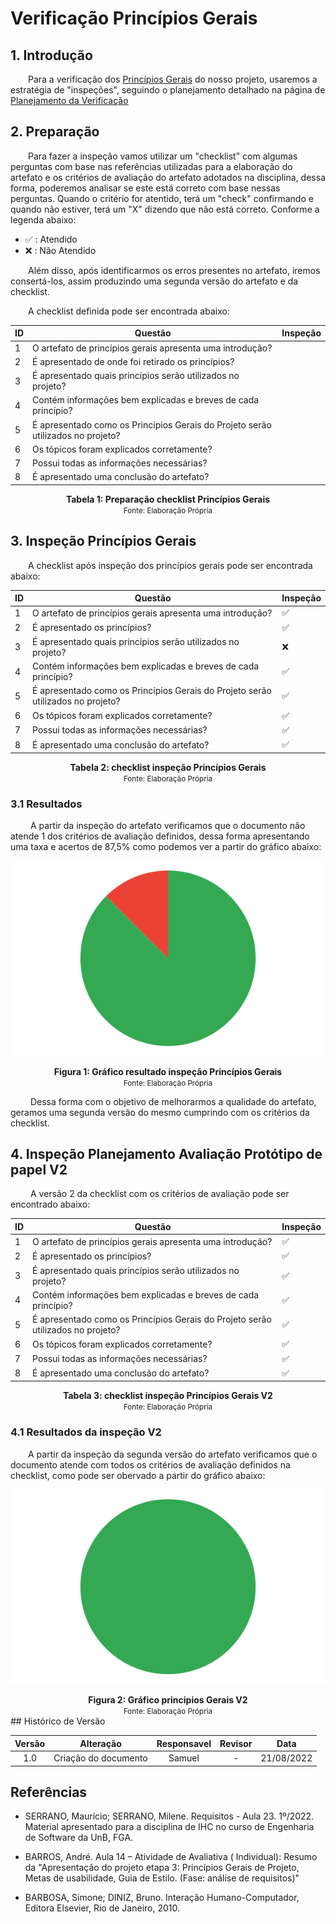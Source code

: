 # Verificação Princípios Gerais

## 1. Introdução

&emsp;&emsp;Para a verificação dos [Princípios Gerais](../analiseRequisitos/principiosGerais.md) do nosso projeto, usaremos a estratégia de "inspeções", seguindo o planejamento detalhado na página de [Planejamento da Verificação](../verificacao/planejamento.md)

## 2. Preparação

&emsp;&emsp;Para fazer a inspeção vamos utilizar um "checklist" com algumas perguntas com base nas referências utilizadas para a elaboração do artefato e os critérios de avaliação do artefato adotados na disciplina, dessa forma, poderemos analisar se este está correto com base nessas perguntas. Quando o critério for atentido, terá um "check" confirmando e quando não estiver, terá um "X" dizendo que não está correto. Conforme a legenda abaixo:

- ✅ : Atendido
- ❌ : Não Atendido

&emsp;&emsp;Além disso, após identificarmos os erros presentes no artefato, iremos consertá-los, assim produzindo uma segunda versão do artefato e da checklist.

&emsp;&emsp;A checklist definida pode ser encontrada abaixo:

<center>

|ID|Questão| Inspeção |
|-----------|-------------|-------------|
| 1 | O artefato de princípios gerais apresenta uma introdução? | |
| 2 | É apresentado de onde foi retirado os princípios? ||
| 3 | É apresentado quais princípios serão utilizados no projeto? ||
| 4 | Contém informações bem explicadas e breves de cada princípio? ||
| 5 |  É apresentado como os Princípios Gerais do Projeto serão utilizados no projeto?||
| 6 | Os tópicos foram explicados corretamente? ||
| 7 | Possui todas as informações necessárias? ||
| 8 | É apresentado uma conclusão do artefato? ||


</center>

<figcaption align='center'>
    <b>Tabela 1: Preparação checklist Princípios Gerais </b>
    <br><small> Fonte: Elaboração Própria </small>
</figcaption>


## 3. Inspeção Princípios Gerais
&emsp;&emsp;A checklist após inspeção dos princípios gerais pode ser encontrada abaixo:

<center>

|ID|Questão| Inspeção |
|-----------|-------------|-------------|
| 1 | O artefato de princípios gerais apresenta uma introdução? |✅ |
| 2 | É apresentado os princípios? |✅|
| 3 | É apresentado quais princípios serão utilizados no projeto? |❌|
| 4 | Contém informações bem explicadas e breves de cada princípio? |✅|
| 5 |  É apresentado como os Princípios Gerais do Projeto serão utilizados no projeto?|✅|
| 6 | Os tópicos foram explicados corretamente? |✅|
| 7 | Possui todas as informações necessárias? |✅|
| 8 | É apresentado uma conclusão do artefato? |✅|



</center>

<figcaption align='center'>
    <b>Tabela 2: checklist inspeção Princípios Gerais </b>
    <br><small> Fonte: Elaboração Própria</small>
</figcaption>

### 3.1 Resultados
&emsp;&emsp; A partir da inspeção do artefato verificamos que o documento não atende 1 dos critérios de avaliação definidos, dessa forma apresentando uma taxa e acertos de 87,5% como podemos ver a partir do gráfico abaixo:

<center>

![Grafico](../assets/graficosVericicacao/../../../site/assets/graficosVerificacao/principios.png)

</center>

<figcaption align='center'>
    <b>Figura 1: Gráfico resultado inspeção Princípios Gerais </b>
    <br><small> Fonte: Elaboração Própria </small>
</figcaption>

&emsp;&emsp; Dessa forma com o objetivo de melhorarmos a qualidade do artefato, geramos uma segunda versão do mesmo cumprindo com os critérios da checklist.

## 4. Inspeção Planejamento Avaliação Protótipo de papel V2
&emsp;&emsp; A versão 2 da checklist com os critérios de avaliação pode ser encontrado abaixo: 

<center>

|ID|Questão| Inspeção |
|-----------|-------------|-------------|
| 1 | O artefato de princípios gerais apresenta uma introdução? |✅ |
| 2 | É apresentado os princípios? |✅|
| 3 | É apresentado quais princípios serão utilizados no projeto? |✅|
| 4 | Contém informações bem explicadas e breves de cada princípio? |✅|
| 5 |  É apresentado como os Princípios Gerais do Projeto serão utilizados no projeto?|✅|
| 6 | Os tópicos foram explicados corretamente? |✅|
| 7 | Possui todas as informações necessárias? |✅|
| 8 | É apresentado uma conclusão do artefato? |✅|



</center>

<figcaption align='center'>
    <b>Tabela 3: checklist inspeção Princípios Gerais V2 </b>
    <br><small> Fonte: Elaboração Própria</small>
</figcaption>

### 4.1 Resultados da inspeção V2
&emsp;&emsp;A partir da inspeção da segunda versão do artefato verificamos que o documento atende com todos os critérios de avaliação definidos na checklist, como pode ser obervado a partir do gráfico abaixo:

<center>

![Grafico](../assets/graficosVerificacao/../../../site/assets/graficosVerificacao/principiosV2.png)

</center>

<figcaption align='center'>
    <b>Figura 2: Gráfico principios Gerais V2 </b>
    <br><small> Fonte: Elaboração Própria </small>
</figcaption>
## Histórico de Versão 

|    Versão    | Alteração| Responsavel        | Revisor     | Data
| :--------: | :----: | :------------------: | :-------------: |:----:|
| 1.0| Criação do documento | Samuel | - | 21/08/2022 |

## Referências

- SERRANO, Maurício; SERRANO, Milene. Requisitos - Aula 23. 1º/2022. Material apresentado para a disciplina de IHC no curso de Engenharia de Software da UnB, FGA.

- BARROS, André. Aula 14 – Atividade de Avaliativa ( Individual): Resumo da "Apresentação do projeto etapa 3: Princípios Gerais de Projeto, Metas de usabilidade, Guia de Estilo. (Fase: análise de requisitos)"

- BARBOSA, Simone; DINIZ, Bruno. Interação Humano-Computador, Editora Elsevier, Rio de Janeiro, 2010.
